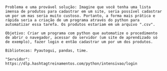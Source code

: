     
    Problema e uma provável solução: Imagine que você tenha uma lista imensa de produtos para cadastrar em um site, seria possível cadastrar um por um mas seria muito custoso. Portanto, a forma mais prática e rápida seria a criação de um programa através do python para automatizar essa tarefa. Os produtos estariam em um arquivo ".csv".
    
    Objetivo: Criar um programa com python que automatize o procedimento de abrir o navegador, acessar do servidor (um site de aprendizado só de exemplo), fazer login e então cadastrar um por um dos produtos.
    
    Bibliotecas: Pyautogui, pandas, time.
    
    "Servidor": https://dlp.hashtagtreinamentos.com/python/intensivao/login